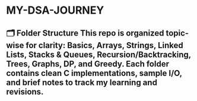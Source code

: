 # MY-DSA-JOURNEY
## 🗂️ Folder Structure This repo is organized topic-wise for clarity: Basics, Arrays, Strings, Linked Lists, Stacks &amp; Queues, Recursion/Backtracking, Trees, Graphs, DP, and Greedy. Each folder contains clean C implementations, sample I/O, and brief notes to track my learning and revisions.
